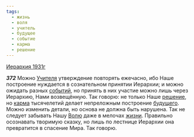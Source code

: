 ```yaml
---
tags:
  - жизнь
  - воля
  - учитель
  - будущее
  - событие
  - карма
  - решение
---
```


[Иерархия 1931г](https://127.0.0.1:4002/agni/1931)

___372___
Можно [Учителя](../../../tags/#учитель) утверждение повторять ежечасно, ибо Наше построение нуждается в сознательном принятии Иерархии; и можно ожидать разных [событий](../../../tags/#событие), но принять в них участие можно лишь через Иерархию, Нами возвещённую. Так говорю: не только Наше [решение](../../../tags/#решение), но [карма](../../../tags/#карма) тысячелетий делает непреложным построение [будущего](../../../tags/#будущее). Можно изменить детали, но основа не должна быть нарушена. Так не следует забывать Нашу [Волю](../../../tags/#воля) даже в мелочах [жизни](../../../tags/#жизнь). Правильно осознавать творимую сказку, но лишь по лестнице Иерархии она превратится в спасение Мира. Так говорю.   

